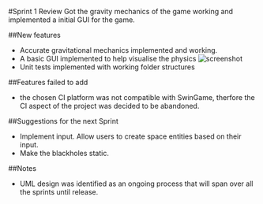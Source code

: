 #Sprint 1 Review
	Got the gravity mechanics of the game working and implemented a initial GUI for the game.

##New features
+ Accurate gravitational mechanics implemented and working.
+ A basic GUI implemented to help visualise the physics ![screenshot](prints/Sprint_1/sprint_1_end.JPG)
+ Unit tests implemented with working folder structures

##Features failed to add
+ the chosen CI platform was not compatible with SwinGame, therfore the CI aspect of the project was decided to be abandoned.

##Suggestions for the next Sprint
+ Implement input. Allow users to create space entities based on their input.
+ Make the blackholes static.

##Notes
+ UML design was identified as an ongoing process that will span over all the sprints until release.